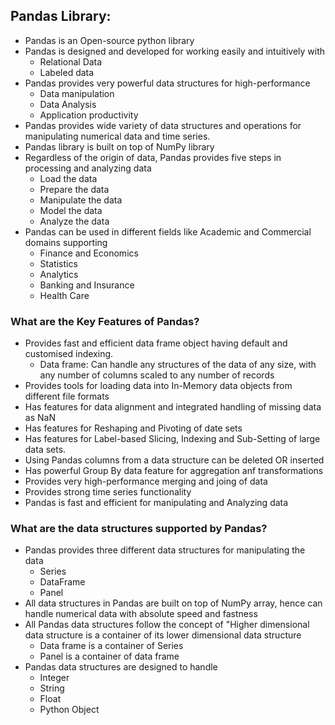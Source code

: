 ## Pandas Library:

- Pandas is an Open-source python library
- Pandas is designed and developed for working easily and intuitively with
    - Relational Data
    - Labeled data
- Pandas provides very powerful data structures for high-performance
    - Data manipulation
    - Data Analysis
    - Application productivity
- Pandas provides wide variety of data structures and operations for manipulating numerical data and time series.
- Pandas library is built on top of NumPy library
- Regardless of the origin of data, Pandas provides five steps in processing and analyzing data
    - Load the data
    - Prepare the data
    - Manipulate the data
    - Model the data
    - Analyze the data
- Pandas can be used in different fields like Academic and Commercial domains supporting
    - Finance and Economics
    - Statistics
    - Analytics
    - Banking and Insurance
    - Health Care

### What are the Key Features of Pandas?

- Provides fast and efficient data frame object having default and customised indexing.
    - Data frame: Can handle any structures of the data of any size, with any number of columns scaled to any number of records
- Provides tools for loading data into In-Memory data objects from different file formats
- Has features for data alignment and integrated handling of missing data as NaN
- Has features for Reshaping and Pivoting of date sets
- Has features for Label-based Slicing, Indexing and Sub-Setting of large data sets.
- Using Pandas columns from a data structure can be deleted OR inserted
- Has powerful Group By data feature for aggregation anf transformations
- Provides very high-performance merging and joing of data
- Provides strong time series functionality
- Pandas is fast and efficient for manipulating and Analyzing data

### What are the data structures supported by Pandas?

- Pandas provides three different data structures for manipulating the data
    - Series
    - DataFrame
    - Panel
- All data structures in Pandas are built on top of NumPy array, hence can handle numerical data with absolute speed and fastness
- All Pandas data structures follow the concept of "Higher dimensional data structure is a container of its lower dimensional data structure
    - Data frame is a container of Series
    - Panel is a container of data frame
- Pandas data structures are designed to handle
    - Integer
    - String
    - Float
    - Python Object